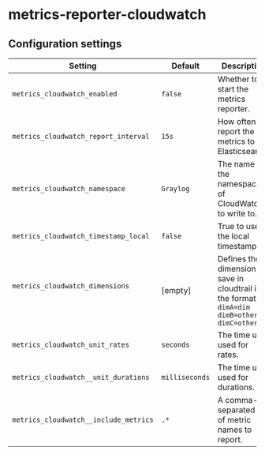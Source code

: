 # metrics-reporter-cloudwatch

## Configuration settings

| Setting                                     | Default          | Description                                                                                               |
| ------------------------------------------- | ---------------- | --------------------------------------------------------------------------------------------------------- |
| `metrics_cloudwatch_enabled`                | `false`          | Whether to start the metrics reporter.|
| `metrics_cloudwatch_report_interval`        | `15s`            | How often to report the metrics to Elasticsearch.|
| `metrics_cloudwatch_namespace`              | `Graylog`        | The name of the namespace of CloudWatch to write to.|
| `metrics_cloudwatch_timestamp_local`        | `false`          | True to use the local timestamp.|
| `metrics_cloudwatch_dimensions`             | [empty]          | Defines the dimension to save in cloudtrail in the format `dimA=dim dimB=otherDim dimC=otherDim`|
| `metrics_cloudwatch_unit_rates`             | `seconds`        | The time unit used for rates.|
| `metrics_cloudwatch__unit_durations`        | `milliseconds`   | The time unit used for durations.|
| `metrics_cloudwatch__include_metrics`       | `.*`             | A comma-separated list of metric names to report.|
